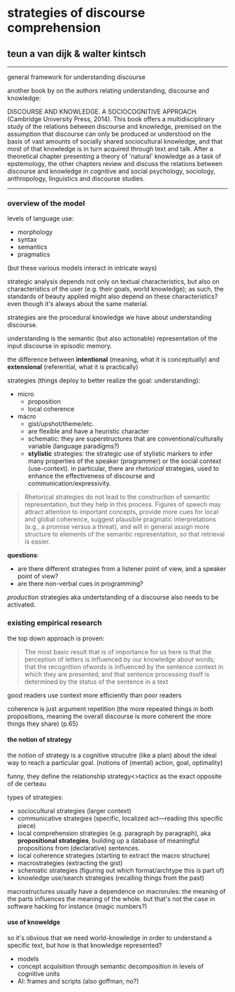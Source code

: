 # strategies of discourse comprehension

## teun a van dijk & walter kintsch

---

general framework for understanding discourse

another book by on the authors relating understanding, discourse and knowledge:

DISCOURSE AND KNOWLEDGE. A SOCIOCOGNITIVE APPROACH. (Cambridge University Press, 2014).  This book offers a multidisciplinary study of the relations between discourse and knowledge, premised on the assumption that discourse can only be produced or understood on the basis of vast amounts of  socially shared sociocultural knowledge, and that most of that knowledge is in turn acquired through text and talk. After a theoretical chapter presenting a theory of 'natural' knowledge as a task of epstemology, the other chapters review and discuss the relations between discourse and knowledge in cognitive and social psychology, sociology, anthropology, linguistics and discourse studies. 

---

### overview of the model

levels of language use:

- morphology
- syntax
- semantics
- pragmatics

(but these various models interact in intricate ways)

strategic analysis depends not only on textual characteristics, but also on characteristics of the user (e.g. their goals, world knowledge); as such, the standards of beauty applied might also depend on these characteristics? even though it's always about the same material.

strategies are the procedural knowledge we have about understanding discourse.

understanding is the semantic (but also actionable) representation of the input discourse in episodic memory.

the difference between **intentional** (meaning, what it is conceptually) and **extensional** (referential, what it is practically)

strategies (things deploy to better realize the goal: understanding):

- micro
  - proposition
  - local coherence
- macro
  - gist/upshot/theme/etc.
  - are flexible and have a heuristic character
  - schematic: they are superstructures that are conventional/culturally variable (language paradigms?)
  - **stylistic** strategies: the strategic use of stylistic markers to infer many properties of the speaker (programmer) or the social context (use-context). in particular, there are *rhetorical* strategies, used to enhance the effectiveness of discourse and communication/expressivity.

> Rhetorical strategies do not lead to the construction of semantic representation, but they help in this process. Figures of speech may attract attention to important concepts, provide more cues for local and global coherence, suggest plausible pragmatic interpretations (e.g., a promise versus a threat), and will in general assign more structure to elements of the semantic representation, so that retrieval is easier. 

**questions**:
- are there different strategies from a listener point of view, and a speaker point of view?
- are there non-verbal cues in programming?

*production* strategies aka undertstanding of a discourse also needs to be activated.

### existing empirical research

the top down approach is proven:

> The most basic result that is of importance for us here is that the perception of letters is influenced by our knowledge about words; that the recognition ofwords is influenced by the sentence context in which they are presented; and that sentence processing itself is determined by the status of the sentence in a text

good readers use context more efficiently than poor readers

coherence is just argument repetition (the more repeated things in both propositions, meaning the overall discourse is more coherent the more things they share) (p.65)

#### the notion of strategy

the notion of strategy is a cognitive strucutre (like a plan) about the ideal way to reach a particular goal. (notions of (mental) action, goal, optimality)

funny, they define the relationship strategy<>tactics as the exact opposite of de certeau

types of strategies:

- sociocultural strategies (larger context)
- communicative strategies (specific, localized act—reading this specific piece)
- local comprehension strategies (e.g. paragraph by paragraph), aka **propositional strategies**, building up a database of meaningful propositions from (declarative) sentences.
- local coherence strategies (starting to extract the macro structure)
- macrostrategies (extracting the gist)
- schematic strategies (figuring out which format/archtype this is part of)
- knowledge use/search strategies (recalling things from the past)


macrostructures usually have a dependence on macrorules: the meaning of the parts influences the meaning of the whole. but that's not the case in software hacking for instance (magic numbers?)

#### use of knoweldge

so it's obvious that we need world-knowledge in order to understand a specific text, but how is that knowledge represented?

- models
- concept acquisition through semantic decomposition in levels of cognitive units
- AI: frames and scripts (also goffman, no?)